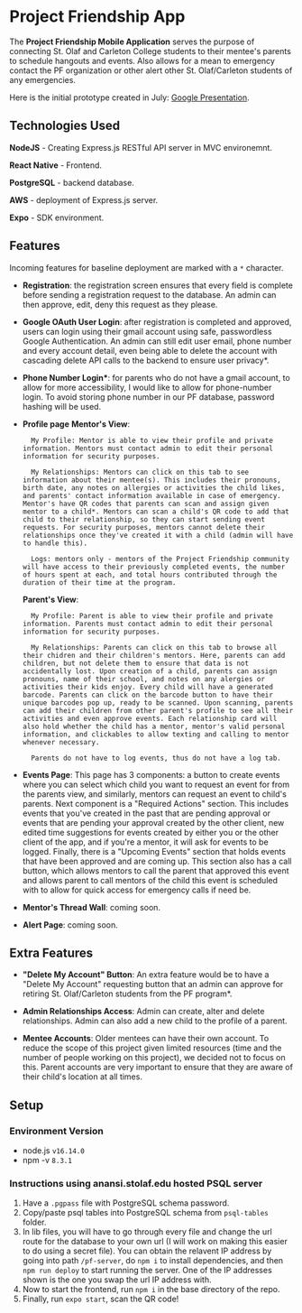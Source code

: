 # Project Friendship App

The **Project Friendship Mobile Application** serves the purpose of connecting St. Olaf and Carleton College students to their mentee's parents to schedule hangouts and events. Also allows for a mean to emergency contact the PF organization or other alert other St. Olaf/Carleton students of any emergencies. 

Here is the initial prototype created in July: [Google Presentation](https://docs.google.com/presentation/d/1YQho84Fd8_VQ12D2q5Jli4o7HsH273ovf5yKlhiTxSM/edit).

## Technologies Used

**NodeJS** - Creating Express.js RESTful API server in MVC environemnt. 

**React Native** - Frontend.

**PostgreSQL** - backend database.

**AWS** - deployment of Express.js server.

**Expo** - SDK environment. 

## Features

Incoming features for baseline deployment are marked with a `*` character.

* **Registration**: the registration screen ensures that every field is complete before sending a registration request to the database. An admin can then approve, edit, deny this request as they please.

* **Google OAuth User Login**: after registration is completed and approved, users can login using their gmail account using safe, passwordless Google Authentication. An admin can still edit user email, phone number and every account detail, even being able to delete the account with cascading delete API calls to the backend to ensure user privacy*. 

* **Phone Number Login\***: for parents who do not have a gmail account, to allow for more accessibility, I would like to allow for phone-number login. To avoid storing phone number in our PF database, password hashing will be used. 

* **Profile page**
    **Mentor's View**:

        My Profile: Mentor is able to view their profile and private information. Mentors must contact admin to edit their personal information for security purposes.

        My Relationships: Mentors can click on this tab to see information about their mentee(s). This includes their pronouns, birth date, any notes on allergies or activities the child likes, and parents' contact information available in case of emergency. Mentor's have QR codes that parents can scan and assign given mentor to a child*. Mentors can scan a child's QR code to add that child to their relationship, so they can start sending event requests. For security purposes, mentors cannot delete their relationships once they've created it with a child (admin will have to handle this).

        Logs: mentors only - mentors of the Project Friendship community will have access to their previously completed events, the number of hours spent at each, and total hours contributed through the duration of their time at the program.

    **Parent's View**:

        My Profile: Parent is able to view their profile and private information. Parents must contact admin to edit their personal information for security purposes.

        My Relationships: Parents can click on this tab to browse all their chidren and their children's mentors. Here, parents can add children, but not delete them to ensure that data is not accidentally lost. Upon creation of a child, parents can assign pronouns, name of their school, and notes on any alergies or activities their kids enjoy. Every child will have a generated barcode. Parents can click on the barcode button to have their unique barcodes pop up, ready to be scanned. Upon scanning, parents can add their children from other parent's profile to see all their activities and even approve events. Each relationship card will also hold whether the child has a mentor, mentor's valid personal information, and clickables to allow texting and calling to mentor whenever necessary. 

        Parents do not have to log events, thus do not have a log tab. 

* **Events Page**: This page has 3 components: a button to create events where you can select which child you want to request an event for from the parents view, and similarly, mentors can request an event to child's parents. Next component is a "Required Actions" section. This includes events that you've created in the past that are pending approval or events that are pending your approval created by the other client, new edited time suggestions for events created by either you or the other client of the app, and if you're a mentor, it will ask for events to be logged. Finally, there is a "Upcoming Events" section that holds events that have been approved and are coming up. This section also has a call button, which allows mentors to call the parent that approved this event and allows parent to call mentors of the child this event is scheduled with to allow for quick access for emergency calls if need be. 

* **Mentor's Thread Wall**: coming soon.
* **Alert Page**: coming soon.

## Extra Features
* **"Delete My Account" Button**: An extra feature would be to have a "Delete My Account" requesting button that an admin can approve for retiring St. Olaf/Carleton students from the PF program*.

* **Admin Relationships Access**: Admin can create, alter and delete relationships. Admin can also add a new child to the profile of a parent.

* **Mentee Accounts**: Older mentees can have their own account. To reduce the scope of this project given limited resources (time and the number of people working on this project), we decided not to focus on this. Parent accounts are very important to ensure that they are aware of their child's location at all times.

## Setup 

### Environment Version
* node.js `v16.14.0`
* npm -v `8.3.1`

### Instructions using anansi.stolaf.edu hosted PSQL server
1. Have a `.pgpass` file with PostgreSQL schema password.
1. Copy/paste psql tables into PostgreSQL schema from `psql-tables` folder. 
1. In lib files, you will have to go through every file and change the url route for the database to your own url (I will work on making this easier to do using a secret file). You can obtain the relavent IP address by going into path `/pf-server`, do `npm i` to install dependencies, and then `npm run deploy` to start running the server. One of the IP addresses shown is the one you swap the url IP address with. 
1. Now to start the frontend, run `npm i` in the base directory of the repo.
1. Finally, run `expo start`, scan the QR code!
